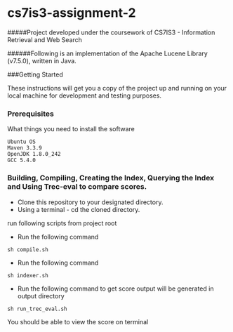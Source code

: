 # cs7is3-assignment-2

#####Project developed under the coursework of  CS7IS3 - Information Retrieval and Web Search


######Following is an implementation of the Apache Lucene Library (v7.5.0), written in Java.


###Getting Started

These instructions will get you a copy of the project up and running on your local machine for development and testing purposes.

### Prerequisites

What things you need to install the software

```
Ubuntu OS
Maven 3.3.9
OpenJDK 1.8.0_242
GCC 5.4.0
```


### Building, Compiling, Creating the Index, Querying the Index and Using Trec-eval to compare scores.

* Clone this repository to your designated directory.
* Using a terminal - cd the cloned directory.

run following scripts from project root

* Run the following command
```
sh compile.sh
```
* Run the following command
```
sh indexer.sh
```
* Run the following command to get score output will be generated in output directory
```
sh run_trec_eval.sh

``` 

You should be able to view the score on terminal

